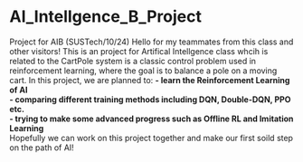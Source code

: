 # AI_Intellgence_B_Project
Project for AIB (SUSTech/10/24)
Hello for my teammates from this class and other visitors! This is an project for Artifical Intellgence class whcih is related to the CartPole system is a classic control problem used in reinforcement learning, where the goal is to balance a pole on a moving cart.
In this project, we are planned to:
**- learn the Reinforcement Learning of AI**  
**- comparing different training methods including DQN, Double-DQN, PPO etc.**  
**- trying to make some advanced progress such as Offline RL and Imitation Learning**  
Hopefully we can work on this project together and make our first soild step on the path of AI!
